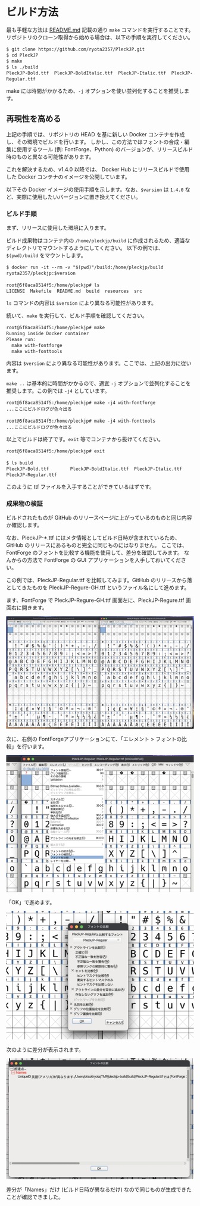 # ビルド方法

最も手軽な方法は [README.md](./README.md) 記載の通り `make` コマンドを実行することです。
リポジトリのクローン取得から始める場合は、以下の手順を実行してください。

```console
$ git clone https://github.com/ryota2357/PleckJP.git
$ cd PleckJP
$ make
$ ls ./build
PleckJP-Bold.ttf  PleckJP-BoldItalic.ttf  PleckJP-Italic.ttf  PleckJP-Regular.ttf
```

make には時間がかかるため、`-j` オプションを使い並列化することを推奨します。

## 再現性を高める

上記の手順では、リポジトリの HEAD を基に新しい Docker コンテナを作成し、その環境でビルドを行います。
しかし、この方法ではフォントの合成・編集に使用するツール (例: FontForge、Python) のバージョンが、リリースビルド時のものと異なる可能性があります。

これを解決するため、v1.4.0 以降では、 Docker Hub にリリースビルドで使用した Docker コンテナのイメージを公開しています。

以下その Docker イメージの使用手順を示します。なお、`$varsion` は `1.4.0` など、実際に使用したいバージョンに置き換えてください。

### ビルド手順

まず、リリースに使用した環境に入ります。

ビルド成果物はコンテナ内の `/home/pleckjp/build` に作成されるため、適当なディレクトリでマウントするようにしてください。
以下の例では、`$(pwd)/build` をマウントします。

```console
$ docker run -it --rm -v "$(pwd)"/build:/home/pleckjp/build ryota2357/pleckjp:$version

root@5f8aca8514f5:/home/pleckjp# ls
LICENSE  Makefile  README.md  build  resources  src
```

`ls` コマンドの内容は `$version` により異なる可能性があります。

続いて、`make` を実行して、ビルド手順を確認してください。

```console
root@5f8aca8514f5:/home/pleckjp# make
Running inside Docker container
Please run:
  make with-fontforge
  make with-fonttools
```

内容は `$version` により異なる可能性があります。ここでは、上記の出力に従います。

`make ..` は基本的に時間がかかるので、適宜 `-j` オプションで並列化することを推奨します。この例では `-j4` としています。

```console
root@5f8aca8514f5:/home/pleckjp# make -j4 with-fontforge
...ここにビルドログが色々出る

root@5f8aca8514f5:/home/pleckjp# make -j4 with-fonttools
...ここにビルドログが色々出る
```

以上でビルドは終了です。`exit` 等でコンテナから抜けてください。

```console
root@5f8aca8514f5:/home/pleckjp# exit

$ ls build
PleckJP-Bold.ttf        PleckJP-BoldItalic.ttf  PleckJP-Italic.ttf      PleckJP-Regular.ttf
```

このように ttf ファイルを入手することができているはずです。

### 成果物の検証

ビルドされたものが GitHub のリリースページに上がっているのものと同じ内容か確認します。

なお、PleckJP-\*.ttf にはメタ情報としてビルド日時が含まれているため、GitHub のリリースにあるものと完全に同じものにはなりません。
ここでは、FontForge のフォントを比較する機能を使用して、差分を確認してみます。
なんからの方法で FontForge の GUI アプリケーションを入手しておいてください。

この例では、PleckJP-Regular.ttf を比較してみます。GitHub のリリースから落としてきたものを PleckJP-Regure-GH.ttf というファイル名にして進めます。

ます、FontForge で PleckJP-Regure-GH.ttf 画面左に、PleckJP-Regure.ttf 画面右に開きます。

![スクリーンショット1](./images/how-to-build/open-ttf.png)

次に、右側の FontForgeアプリケーションにて、「エレメント > フォントの比較」を行います。

![スクリーンショット2](./images/how-to-build/font-comp-1.png)

「OK」で進めます。

![スクリーンショット3](./images/how-to-build/font-comp-2.png)

次のように差分が表示されます。

![スクリーンショット4](./images/how-to-build/diff-dialog.png)

差分が「Names」だけ (ビルド日時が異なるだけ) なので同じものが生成できたことが確認できました。
